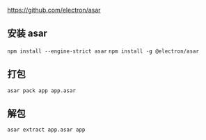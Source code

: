 
https://github.com/electron/asar

## 安装 asar
`npm install --engine-strict asar`
`npm install -g @electron/asar`

## 打包
`asar pack app app.asar`
## 解包
`asar extract app.asar app`
